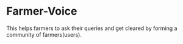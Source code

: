 # Farmer-Voice
This helps farmers to ask their queries and get  cleared by forming a community of farmers(users).
